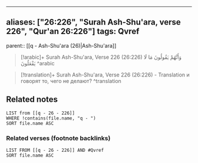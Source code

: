 
---
aliases: ["26:226", "Surah Ash-Shu'ara, verse 226", "Qur'an 26:226"]
tags: Qvref
---

parent:: [[q - Ash-Shu'ara (26)|Ash-Shu'ara]]

> [!arabic]+ Surah Ash-Shu'ara, Verse 226 (26:226)
> <span class="quran-arabic">وَأَنَّهُمْ يَقُولُونَ مَا لَا يَفْعَلُونَ</span>
^arabic

> [!translation]+ Surah Ash-Shu'ara, Verse 226 (26:226) - Translation
> и говорят то, чего не делают?
^translation



## Related notes
```dataview
LIST from [[q - 26 - 226]]
WHERE !contains(file.name, "q - ")
SORT file.name ASC
```

### Related verses (footnote backlinks)
```dataview
LIST FROM [[q - 26 - 226]] AND #Qvref
SORT file.name ASC
```

